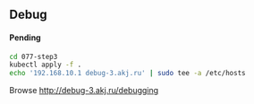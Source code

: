 ## Debug

#### Pending

```sh
cd 077-step3
kubectl apply -f .
echo '192.168.10.1 debug-3.akj.ru' | sudo tee -a /etc/hosts
```

Browse http://debug-3.akj.ru/debugging
